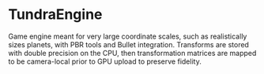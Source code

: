 # TundraEngine

Game engine meant for very large coordinate scales, such as realistically sizes planets, with PBR tools and Bullet integration. Transforms are stored with double precision on the CPU, then transformation matrices are mapped to be camera-local prior to GPU upload to preserve fidelity. 
